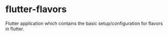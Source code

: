 # flutter-flavors

Flutter application which contains the basic setup/configuration for flavors in flutter.
